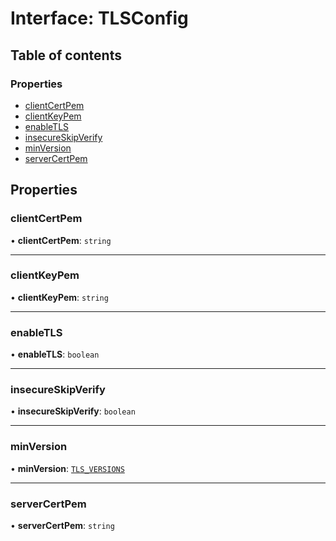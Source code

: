 # Interface: TLSConfig

## Table of contents

### Properties

- [clientCertPem](TLSConfig.md#clientcertpem)
- [clientKeyPem](TLSConfig.md#clientkeypem)
- [enableTLS](TLSConfig.md#enabletls)
- [insecureSkipVerify](TLSConfig.md#insecureskipverify)
- [minVersion](TLSConfig.md#minversion)
- [serverCertPem](TLSConfig.md#servercertpem)

## Properties

### clientCertPem

• **clientCertPem**: `string`

___

### clientKeyPem

• **clientKeyPem**: `string`

___

### enableTLS

• **enableTLS**: `boolean`

___

### insecureSkipVerify

• **insecureSkipVerify**: `boolean`

___

### minVersion

• **minVersion**: [`TLS_VERSIONS`](../enums/TLS_VERSIONS.md)

___

### serverCertPem

• **serverCertPem**: `string`
